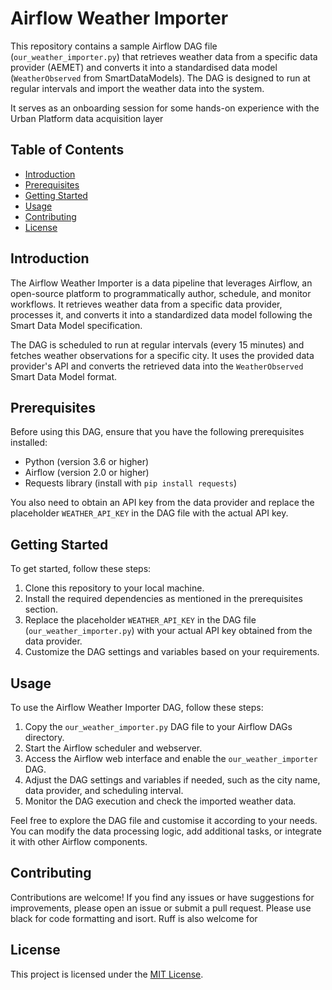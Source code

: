 # Airflow Weather Importer

This repository contains a sample Airflow DAG file (`our_weather_importer.py`) that retrieves weather data from a specific data provider (AEMET) and converts it into a standardised data model (`WeatherObserved` from SmartDataModels). The DAG is designed to run at regular intervals and import the weather data into the system.

It serves as an onboarding session for some hands-on experience with the Urban Platform data acquisition layer

## Table of Contents

- [Introduction](#introduction)
- [Prerequisites](#prerequisites)
- [Getting Started](#getting-started)
- [Usage](#usage)
- [Contributing](#contributing)
- [License](#license)

## Introduction

The Airflow Weather Importer is a data pipeline that leverages Airflow, an open-source platform to programmatically author, schedule, and monitor workflows. It retrieves weather data from a specific data provider, processes it, and converts it into a standardized data model following the Smart Data Model specification.

The DAG is scheduled to run at regular intervals (every 15 minutes) and fetches weather observations for a specific city. It uses the provided data provider's API and converts the retrieved data into the `WeatherObserved` Smart Data Model format.

## Prerequisites

Before using this DAG, ensure that you have the following prerequisites installed:

- Python (version 3.6 or higher)
- Airflow (version 2.0 or higher)
- Requests library (install with `pip install requests`)

You also need to obtain an API key from the data provider and replace the placeholder `WEATHER_API_KEY` in the DAG file with the actual API key.

## Getting Started

To get started, follow these steps:

1. Clone this repository to your local machine.
2. Install the required dependencies as mentioned in the prerequisites section.
3. Replace the placeholder `WEATHER_API_KEY` in the DAG file (`our_weather_importer.py`) with your actual API key obtained from the data provider.
4. Customize the DAG settings and variables based on your requirements.

## Usage

To use the Airflow Weather Importer DAG, follow these steps:

1. Copy the `our_weather_importer.py` DAG file to your Airflow DAGs directory.
2. Start the Airflow scheduler and webserver.
3. Access the Airflow web interface and enable the `our_weather_importer` DAG.
4. Adjust the DAG settings and variables if needed, such as the city name, data provider, and scheduling interval.
5. Monitor the DAG execution and check the imported weather data.

Feel free to explore the DAG file and customise it according to your needs. You can modify the data processing logic, add additional tasks, or integrate it with other Airflow components.

## Contributing

Contributions are welcome! If you find any issues or have suggestions for improvements, please open an issue or submit a pull request.
Please use black for code formatting and isort. Ruff is also welcome for 

## License

This project is licensed under the [MIT License](LICENSE).
